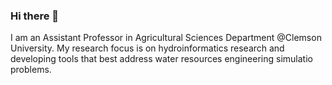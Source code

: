 ### Hi there 👋
I am an Assistant Professor in Agricultural Sciences Department @Clemson University. My research focus is on hydroinformatics research and developing tools that best address water resources engineering simulatio problems. 
<!--
**VidyaSamadi/VidyaSamadi** is a ✨ _special_ ✨ repository because its `README.md` (this file) appears on your GitHub profile.

Here are some ideas to get you started:

- 🔭 I’m currently working on ...
- 🌱 I’m currently learning ...
- 👯 I’m looking to collaborate on ...
- 🤔 I’m looking for help with ...
- 💬 Ask me about ...
- 📫 How to reach me: ...
- 😄 Pronouns: ...
- ⚡ Fun fact: ...
-->
